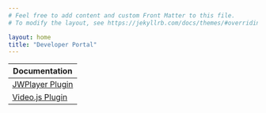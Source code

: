 ```yaml
---
# Feel free to add content and custom Front Matter to this file.
# To modify the layout, see https://jekyllrb.com/docs/themes/#overriding-theme-defaults

layout: home
title: "Developer Portal"
---
```


| Documentation|
| ---- |
|[JWPlayer Plugin](/jwplayer.html)|
|[Video.js Plugin](/videojs.html)|
